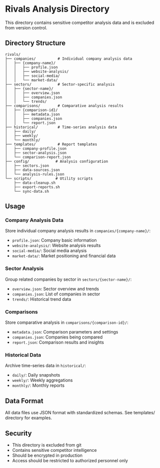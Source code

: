 # Rivals Analysis Directory

This directory contains sensitive competitor analysis data and is excluded from version control.

## Directory Structure

```
rivals/
├── companies/          # Individual company analysis data
│   ├── {company-name}/
│   │   ├── profile.json
│   │   ├── website-analysis/
│   │   ├── social-media/
│   │   └── market-data/
├── sectors/            # Sector-specific analysis
│   ├── {sector-name}/
│   │   ├── overview.json
│   │   ├── companies.json
│   │   └── trends/
├── comparisons/        # Comparative analysis results
│   ├── {comparison-id}/
│   │   ├── metadata.json
│   │   ├── companies.json
│   │   └── report.json
├── historical/         # Time-series analysis data
│   ├── daily/
│   ├── weekly/
│   └── monthly/
├── templates/          # Report templates
│   ├── company-profile.json
│   ├── sector-analysis.json
│   └── comparison-report.json
├── config/            # Analysis configuration
│   ├── sectors.json
│   ├── data-sources.json
│   └── analysis-rules.json
└── scripts/           # Utility scripts
    ├── data-cleanup.sh
    ├── export-reports.sh
    └── sync-data.sh
```

## Usage

### Company Analysis Data
Store individual company analysis results in `companies/{company-name}/`:
- `profile.json`: Company basic information
- `website-analysis/`: Website analysis results
- `social-media/`: Social media analysis
- `market-data/`: Market positioning and financial data

### Sector Analysis
Group related companies by sector in `sectors/{sector-name}/`:
- `overview.json`: Sector overview and trends
- `companies.json`: List of companies in sector
- `trends/`: Historical trend data

### Comparisons
Store comparative analysis in `comparisons/{comparison-id}/`:
- `metadata.json`: Comparison parameters and settings
- `companies.json`: Companies being compared
- `report.json`: Comparison results and insights

### Historical Data
Archive time-series data in `historical/`:
- `daily/`: Daily snapshots
- `weekly/`: Weekly aggregations
- `monthly/`: Monthly reports

## Data Format

All data files use JSON format with standardized schemas. See templates/ directory for examples.

## Security

- This directory is excluded from git
- Contains sensitive competitor intelligence
- Should be encrypted in production
- Access should be restricted to authorized personnel only
